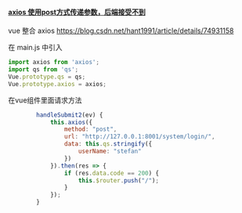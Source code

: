 #### [axios 使用post方式传递参数，后端接受不到](https://segmentfault.com/a/1190000012635783)

vue 整合 axios https://blog.csdn.net/hant1991/article/details/74931158

在 main.js 中引入

```javascript
import axios from 'axios';
import qs from 'qs';
Vue.prototype.qs = qs;
Vue.prototype.axios = axios;
```

在vue组件里面请求方法 

```javascript
        handleSubmit2(ev) {
            this.axios({
                method: "post",
                url: "http://127.0.0.1:8001/system/login/",
                data: this.qs.stringify({
                    userName: "stefan"
                })
            }).then(res => {
                if (res.data.code == 200) {
                    this.$router.push("/");
                }
            });
        }
```


